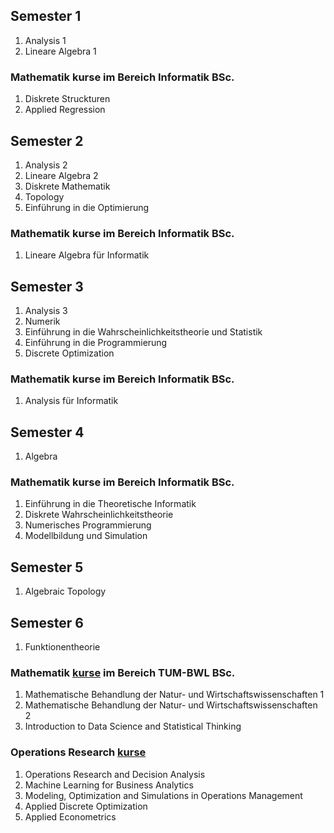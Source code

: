 ## Semester 1
1. Analysis 1
2. Lineare Algebra 1

### Mathematik kurse im Bereich Informatik BSc.
1. Diskrete Struckturen
2. Applied Regression

## Semester 2
1. Analysis 2
2. Lineare Algebra 2
3. Diskrete Mathematik
4. Topology
5. Einführung in die Optimierung

### Mathematik kurse im Bereich Informatik BSc.
1. Lineare Algebra für Informatik

## Semester 3
1. Analysis 3
2. Numerik
3. Einführung in die Wahrscheinlichkeitstheorie und Statistik
4. Einführung in die Programmierung
5. Discrete Optimization

### Mathematik kurse im Bereich Informatik BSc.
1. Analysis für Informatik

## Semester 4
1. Algebra

### Mathematik kurse im Bereich Informatik BSc.
1. Einführung in die Theoretische Informatik 
2. Diskrete Wahrscheinlichkeitstheorie
3. Numerisches Programmierung
4. Modellbildung und Simulation

## Semester 5
1. Algebraic Topology

## Semester 6
1. Funktionentheorie

### Mathematik [kurse](MBNW) im Bereich TUM-BWL BSc.
1. Mathematische Behandlung der Natur- und Wirtschaftswissenschaften 1 
2. Mathematische Behandlung der Natur- und Wirtschaftswissenschaften 2 
3. Introduction to Data Science and Statistical Thinking 

### Operations Research [kurse](OR)
1. Operations Research and Decision Analysis 
2. Machine Learning for Business Analytics 
3. Modeling, Optimization and Simulations in Operations Management
4. Applied Discrete Optimization
5. Applied Econometrics
